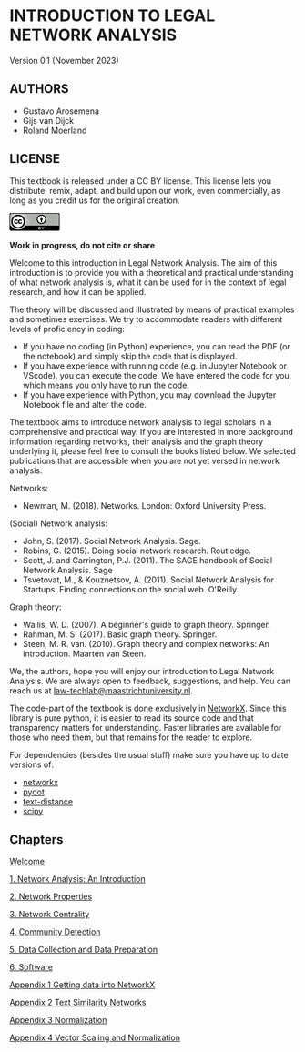
# INTRODUCTION TO LEGAL NETWORK ANALYSIS

Version 0.1 (November 2023)

## AUTHORS
- Gustavo Arosemena
- Gijs van Dijck
- Roland Moerland

## LICENSE

This textbook is released under a CC BY license. This license lets you distribute, remix, adapt, and build upon our work, even commercially, as long as you credit us for the original creation. 

![license](images/cclicense.png)

**Work in progress, do not cite or share**

Welcome to this introduction in Legal Network Analysis. The aim of this introduction is to provide you with a theoretical and practical understanding of what network analysis is, what it can be used for in the context of legal research, and how it can be applied. 

The theory will be discussed and illustrated by means of practical examples and sometimes exercises. We try to accommodate readers with different levels of proficiency in coding:
- If you have no coding (in Python) experience, you can read the PDF (or the notebook) and simply skip the code that is displayed.
- If you have experience with running code (e.g. in Jupyter Notebook or VScode), you can execute the code. We have entered the code for you, which means you only have to run the code.
- If you have experience with Python, you may download the Jupyter Notebook file and alter the code.

The textbook aims to introduce network analysis to legal scholars in a comprehensive and practical way. If you are interested in more background information regarding networks, their analysis and the graph theory underlying it, please feel free to consult the books listed below. We selected publications that are accessible when you are not yet versed in network analysis.

Networks:
-	Newman, M. (2018). Networks. London: Oxford University Press.

(Social) Network analysis:
-	John, S. (2017). Social Network Analysis. Sage.
-	Robins, G. (2015). Doing social network research. Routledge.
-	Scott, J. and Carrington, P.J. (2011). The SAGE handbook of Social Network Analysis. Sage
-	Tsvetovat, M., & Kouznetsov, A. (2011). Social Network Analysis for Startups: Finding connections on the social web. O'Reilly.

Graph theory:
-	Wallis, W. D. (2007). A beginner's guide to graph theory. Springer.
-	Rahman, M. S. (2017). Basic graph theory. Springer. 
-	Steen, M. R. van. (2010). Graph theory and complex networks: An introduction. Maarten van Steen.


We, the authors, hope you will enjoy our introduction to Legal Network Analysis. We are always open to feedback, suggestions, and help. You can reach us at law-techlab@maastrichtuniversity.nl.

The code-part of the textbook is done exclusively in [NetworkX](https://github.com/networkx/networkx). Since this library is  pure python, it is easier to read its source code and that transparency matters for understanding. Faster libraries are available for those who need them, but that remains for the reader to explore.

For dependencies (besides the usual stuff) make sure you have up to date versions of: 
* [networkx](https://pypi.org/project/networkx/)
* [pydot](https://pypi.org/project/pydot/)
* [text-distance](https://pypi.org/project/textdistance/)
* [scipy](https://pypi.org/project/scipy/)

## Chapters
[Welcome](#Welcome)

[1. Network Analysis: An Introduction](https://github.com/maastrichtlawtech/legalnetworkanalysis_textbook/blob/main/Chapter_1_Introduction.ipynb)

[2. Network Properties](https://github.com/maastrichtlawtech/legalnetworkanalysis_textbook/blob/main/Chapter_2_Network_Properties.ipynb)

[3. Network Centrality](https://github.com/maastrichtlawtech/legalnetworkanalysis_textbook/blob/main/Chapter_3_Centrality.ipynb)

[4. Community Detection](https://github.com/maastrichtlawtech/legalnetworkanalysis_textbook/blob/main/Chapter_4_Communities.ipynb)

[5. Data Collection and Data Preparation](https://github.com/maastrichtlawtech/legalnetworkanalysis_textbook/blob/main/Chapter_5_Data_Collection_and_Preparation.ipynb)

[6. Software](https://github.com/maastrichtlawtech/legalnetworkanalysis_textbook/blob/main/Chapter_6_Software.ipynb)

[Appendix 1 Getting data into NetworkX](https://github.com/maastrichtlawtech/legalnetworkanalysis_textbook/blob/main/Appendix_1_Getting_data_in.ipynb)

[Appendix 2 Text Similarity Networks](https://github.com/maastrichtlawtech/legalnetworkanalysis_textbook/blob/main/Appendix_2_Text_Similarity_Net.ipynb)

[Appendix 3 Normalization](https://github.com/maastrichtlawtech/legalnetworkanalysis_textbook/blob/main/Appendix_3_Normalization.ipynb)

[Appendix 4 Vector Scaling and Normalization](https://github.com/maastrichtlawtech/legalnetworkanalysis_textbook/blob/main/Appendix_4_Vector_Scaling.ipynb)



